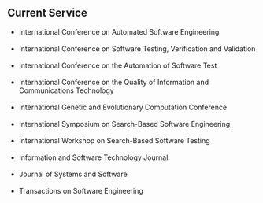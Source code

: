 ## Current Service
<ul class="fa-ul">
<li><i class="fa-li fa fa-superpowers fa-lg"></i><div class="serviceitem"> International Conference on Automated Software Engineering </div> <br>
<li><i class="fa-li fa fa-superpowers fa-lg"></i><div class="serviceitem"> International Conference on Software Testing, Verification and Validation </div> <br>
<li><i class="fa-li fa fa-superpowers fa-lg"></i><div class="serviceitem"> International Conference on the Automation of Software Test </div> <br>
<li><i class="fa-li fa fa-superpowers fa-lg"></i><div class="serviceitem"> International Conference on the Quality of Information and Communications Technology </div> <br>
<li><i class="fa-li fa fa-superpowers fa-lg"></i><div class="serviceitem"> International Genetic and Evolutionary Computation Conference </div> <br>
<li><i class="fa-li fa fa-superpowers fa-lg"></i><div class="serviceitem"> International Symposium on Search-Based Software Engineering </div> <br>
<li><i class="fa-li fa fa-superpowers fa-lg"></i><div class="serviceitem"> International Workshop on Search-Based Software Testing </div> <br>
<li><i class="fa-li fa fa-superpowers fa-lg"></i><div class="serviceitem"> Information and Software Technology Journal </div> <br>
<li><i class="fa-li fa fa-superpowers fa-lg"></i><div class="serviceitem"> Journal of Systems and Software </div> <br>
<li><i class="fa-li fa fa-superpowers fa-lg"></i><div class="serviceitem"> Transactions on Software Engineering </div> <br>
</ul>
